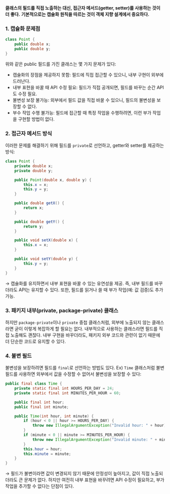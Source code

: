 **클래스의 필드를 직접 노출하는 대신, 접근자 메서드(getter, setter)를 사용하는 것이 더 좋다.** **기본적으로는 캡슐화 원칙을 따르는 것이 객체 지향 설계에서 중요하다.**

### 1. **캡슐화 문제점**

```java
class Point {
    public double x;
    public double y;
}
```

위와 같은 public 필드를 가진 클래스는 몇 가지 문제가 있다:

- 캡슐화의 장점을 제공하지 못함: 필드에 직접 접근할 수 있으니, 내부 구현이 외부에 드러난다.
- 내부 표현을 바꿀 때 API 수정 필요: 필드가 직접 공개되면, 필드를 바꾸는 순간 API도 수정 필요.
- 불변성 보장 불가능: 외부에서 필드 값을 직접 바꿀 수 있으니, 필드의 불변성을 보장할 수 없다.
- 부수 작업 수행 불가능: 필드에 접근할 때 특정 작업을 수행하려면, 이런 부가 작업을 구현할 방법이 없다.

### 2. 접근자 메서드 방식

이러한 문제를 해결하기 위해 필드를 `private`로 선언하고, getter와 setter를 제공하는 방식:

```java
class Point {
    private double x;
    private double y;

    public Point(double x, double y) {
        this.x = x;
        this.y = y;
    }

    public double getX() {
        return x;
    }

    public double getY() {
        return y;
    }

    public void setX(double x) {
        this.x = x;
    }

    public void setY(double y) {
        this.y = y;
    }
}
```

→ 캡슐화를 유지하면서 내부 표현을 바꿀 수 있는 유연성을 제공. 즉, 내부 필드를 바꾸더라도 API는 유지할 수 있다. 또한, 필드를 읽거나 쓸 때 부가 작업(예: 값 검증)도 추가 가능.

### 3. 패키지 내부(private, package-private) 클래스

하지만 `package-private`이나 `private` 중첩 클래스처럼, 외부에 노출되지 않는 클래스라면 굳이 이렇게 복잡하게 할 필요는 없다. 내부적으로 사용하는 클래스라면 필드를 직접 노출해도 괜찮다. 내부 구현을 바꾸더라도, 패키지 외부 코드와 관련이 없기 때문에 더 단순한 코드로 유지할 수 있다.

### 4. 불변 필드

불변성을 보장하려면 필드를 `final`로 선언하는 방법도 있다.
Ex)  `Time` 클래스처럼 불변 필드를 사용하면 외부에서 값을 수정할 수 없어서 불변성을 보장할 수 있다:

```java
public final class Time {
    private static final int HOURS_PER_DAY = 24;
    private static final int MINUTES_PER_HOUR = 60;

    public final int hour;
    public final int minute;

    public Time(int hour, int minute) {
        if (hour < 0 || hour >= HOURS_PER_DAY) {
            throw new IllegalArgumentException("Invalid hour: " + hour);
        }
        if (minute < 0 || minute >= MINUTES_PER_HOUR) {
            throw new IllegalArgumentException("Invalid minute: " + minute);
        }
        this.hour = hour;
        this.minute = minute;
    }
}
```

→ 필드가 불변이라면 값이 변경되지 않기 때문에 안정성이 높아지고, 값이 직접 노출되더라도 큰 문제가 없다. 하지만 여전히 내부 표현을 바꾸려면 API 수정이 필요하고, 부가 작업을 추가할 수 없다는 단점이 있다.